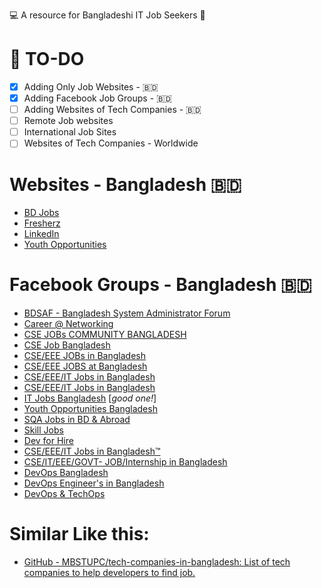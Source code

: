 💻 A resource for Bangladeshi IT Job Seekers 💼

# 📝 TO-DO

- [x] Adding Only Job Websites - 🇧🇩
- [x] Adding Facebook Job Groups - 🇧🇩
- [ ] Adding Websites of Tech Companies - 🇧🇩
- [ ] Remote Job websites
- [ ] International Job Sites
- [ ] Websites of Tech Companies - Worldwide   

# Websites - Bangladesh 🇧🇩

- [BD Jobs](https://bdjobs.com/)
- [Fresherz](https://fresherz.xyz/)
- [LinkedIn](https://www.linkedin.com)
- [Youth Opportunities](https://bangla.youthop.com/)


# Facebook Groups - Bangladesh 🇧🇩

- [BDSAF - Bangladesh System Administrator Forum](https://www.facebook.com/groups/BDSysAdmin/)
- [Career @ Networking](https://www.facebook.com/groups/donetworking)
- [CSE JOBs COMMUNITY BANGLADESH](https://www.facebook.com/groups/2081362125494526?sorting_setting=CHRONOLOGICAL)
- [CSE Job Bangladesh](https://www.facebook.com/groups/371119246626471?sorting_setting=CHRONOLOGICAL)
- [CSE/EEE JOBs in Bangladesh](https://www.facebook.com/groups/eee.cse?sorting_setting=CHRONOLOGICAL)
- [CSE/EEE JOBS at Bangladesh](https://www.facebook.com/groups/263561763818649?sorting_setting=CHRONOLOGICAL)
- [CSE/EEE/IT Jobs in Bangladesh](https://www.facebook.com/groups/161616437580654?sorting_setting=CHRONOLOGICAL)
- [CSE/EEE/IT Jobs in Bangladesh](https://www.facebook.com/groups/cse.eee.it?sorting_setting=CHRONOLOGICAL)
- [IT Jobs Bangladesh](https://www.facebook.com/groups/itjobsbd?sorting_setting=CHRONOLOGICAL) [*good one!*]
- [Youth Opportunities Bangladesh](https://www.facebook.com/groups/YOBangladesh?sorting_setting=CHRONOLOGICAL)
- [SQA Jobs in BD & Abroad](https://www.facebook.com/groups/2413768042260251?sorting_setting=CHRONOLOGICAL)
- [Skill Jobs](https://www.facebook.com/groups/jobsbd.combd?sorting_setting=CHRONOLOGICAL)
- [Dev for Hire](https://www.facebook.com/groups/devforhire?sorting_setting=CHRONOLOGICAL)
- [CSE/EEE/IT Jobs in Bangladesh™](https://www.facebook.com/groups/EEECSEIT?sorting_setting=CHRONOLOGICAL)
- [CSE/IT/EEE/GOVT- JOB/Internship in Bangladesh](https://www.facebook.com/groups/270647179796761?sorting_setting=CHRONOLOGICAL)
- [DevOps Bangladesh](https://www.facebook.com/groups/devopsgrp?sorting_setting=CHRONOLOGICAL)
- [DevOps Engineer's in Bangladesh](https://www.facebook.com/groups/796972597323792?sorting_setting=CHRONOLOGICAL)
- [DevOps & TechOps](https://www.facebook.com/groups/bd.sysops.devops?sorting_setting=CHRONOLOGICAL)


# Similar Like this:

- [GitHub - MBSTUPC/tech-companies-in-bangladesh: List of tech companies to help developers to find job.](https://github.com/MBSTUPC/tech-companies-in-bangladesh)
